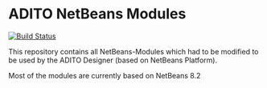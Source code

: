 # ADITO NetBeans Modules
[![Build Status](https://travis-ci.org/aditosoftware/adito-nb-modules.svg?branch=master)](https://travis-ci.org/aditosoftware/adito-nb-modules)

This repository contains all NetBeans-Modules which had to be modified to be used by the ADITO Designer (based on NetBeans Platform).

Most of the modules are currently based on NetBeans 8.2
